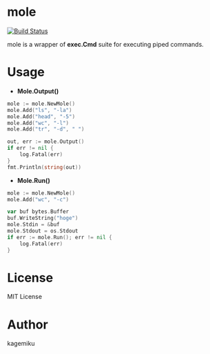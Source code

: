 # mole
[![Build Status](https://travis-ci.org/kagemiku/mole.svg?branch=master)](https://travis-ci.org/kagemiku/mole)

mole is a wrapper of **exec.Cmd** suite for executing piped commands.

# Usage
* **Mole.Output()**
```go
mole := mole.NewMole()
mole.Add("ls", "-la")
mole.Add("head", "-5")
mole.Add("wc", "-l")
mole.Add("tr", "-d", " ")

out, err := mole.Output()
if err != nil {
	log.Fatal(err)
}
fmt.Println(string(out))
```

* **Mole.Run()**
```go
mole := mole.NewMole()
mole.Add("wc", "-c")

var buf bytes.Buffer
buf.WriteString("hoge")
mole.Stdin = &buf
mole.Stdout = os.Stdout
if err := mole.Run(); err != nil {
	log.Fatal(err)
}
```

# License
MIT License

# Author
kagemiku
